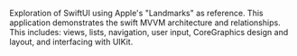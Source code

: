 Exploration of SwiftUI using Apple's "Landmarks" as reference. This application demonstrates the swift MVVM architecture and relationships. This includes: views, lists, navigation, user input, CoreGraphics design and layout, and interfacing with UIKit. 
